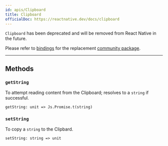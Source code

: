 ```yaml
---
id: apis/Clipboard
title: Clipboard
officialDoc: https://reactnative.dev/docs/clipboard
---
```


`Clipboard` has been deprecated and will be removed from React Native in the
future.

Please refer to [bindings](https://github.com/reason-react-native/clipboard) for
the replacement
[community package](https://github.com/react-native-community/clipboard).

---

## Methods

### `getString`

To attempt reading content from the Clipboard; resolves to a `string` if
successful.

```reason
getString: unit => Js.Promise.t(string)
```

### `setString`

To copy a `string` to the Clipbard.

```reason
setString: string => unit
```
